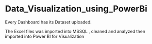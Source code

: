 # Data_Visualization_using_PowerBi
Every Dashboard has its Dataset uploaded.

The Excel files was imported into MSSQL , cleaned and analyzed then imported into Power BI for Visualization
